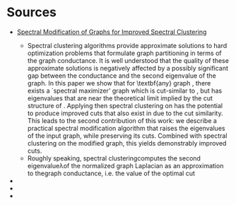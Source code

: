 # Sources

* [Spectral Modification of Graphs for Improved Spectral Clustering](https://papers.nips.cc/paper/8732-spectral-modification-of-graphs-for-improved-spectral-clustering)
    * Spectral clustering algorithms provide approximate solutions to hard optimization problems that formulate graph partitioning in terms of the graph conductance. It is well understood that the quality of these approximate solutions is negatively affected by a possibly significant gap between the conductance and the second eigenvalue of the graph. In this paper we show that for \textbf{any} graph  , there exists a `spectral maximizer' graph   which is cut-similar to  , but has eigenvalues that are near the theoretical limit implied by the cut structure of  . Applying then spectral clustering on   has the potential to produce improved cuts that also exist in   due to the cut similarity. This leads to the second contribution of this work: we describe a practical spectral modification algorithm that raises the eigenvalues of the input graph, while preserving its cuts. Combined with spectral clustering on the modified graph, this yields demonstrably improved cuts.
    * Roughly  speaking,  spectral  clusteringcomputes the second eigenvalueλof the normalized graph Laplacian as an approximation to thegraph conductance, i.e. the value of the optimal cut
    
*
*
* 